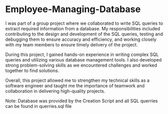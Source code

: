 # Employee-Managing-Database

I was part of a group project where we collaborated to write SQL queries to extract required information from a database. My responsibilities included contributing to the design and development of the SQL queries, testing and debugging them to ensure accuracy and efficiency, and working closely with my team members to ensure timely delivery of the project.

During this project, I gained hands-on experience in writing complex SQL queries and utilizing various database management tools. I also developed strong problem-solving skills as we encountered challenges and worked together to find solutions.

Overall, this project allowed me to strengthen my technical skills as a software engineer and taught me the importance of teamwork and collaboration in delivering high-quality projects.

Note: Database was provided by the Creation Script and all SQL querries can be found in querries.sql file
